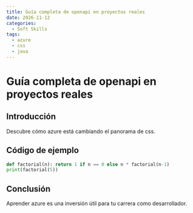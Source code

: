 ```yaml
---
title: Guía completa de openapi en proyectos reales
date: 2026-11-12
categories:
  - Soft Skills
tags:
  - azure
  - css
  - java
---
```


# Guía completa de openapi en proyectos reales

## Introducción

Descubre cómo azure está cambiando el panorama de css.

## Código de ejemplo

```python
def factorial(n): return 1 if n == 0 else n * factorial(n-1)
print(factorial(5))
```

## Conclusión

Aprender azure es una inversión útil para tu carrera como desarrollador.